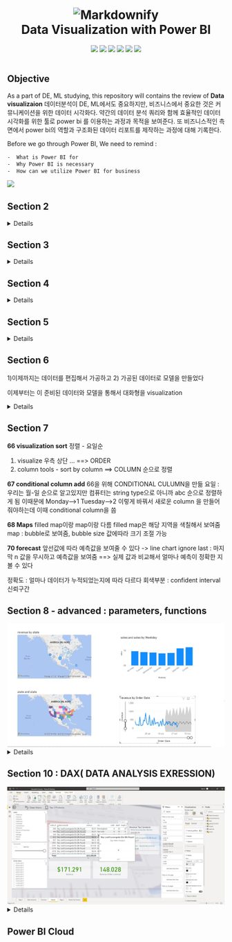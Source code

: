 
<h1 align="center">
  <br>
  <a ><img src="https://encrypted-tbn0.gstatic.com/images?q=tbn:ANd9GcROG5qBN2FeQfslJPfFVvmiuNqIzLbTxI1PsA&usqp=CAU" alt="Markdownify" width="200"></a>
  <br>
    Data Visualization with Power BI
  <br>
</h1>
<div align="center">
    <a href="https://powerbi.microsoft.com/">
    <img src="https://img.shields.io/badge/Microsoft-0078D4?style=for-the-badge&logo=microsoft&logoColor=white"></a>
    <a >
    <img src="https://img.shields.io/badge/power_bi-F2C811?style=for-the-badge&logo=powerbi&logoColor=black"></a>
    <a >
    <img src="https://img.shields.io/badge/DAX-F2C811?style=for-the-badge&logo=microsoft&logoColor=black"></a>
    <a >
    <img src="https://img.shields.io/badge/r-%23276DC3.svg?style=for-the-badge&logo=r&logoColor=white"></a>
     <a>
    <img src="https://img.shields.io/badge/python-3670A0?style=for-the-badge&logo=python&logoColor=ffdd54"></a>
     <a >
    <img src="https://img.shields.io/badge/Udemy-A435F0?style=for-the-badge&logo=Udemy&logoColor=white"></a>

</div>
<br>


## Objective

As a part of DE, ML studying, this repository will contains the review of **Data visualizaion**
데이터분석이 DE, ML에서도 중요하지만, 비즈니스에서 중요한 것은 커뮤니케이션을 위한 데이터 시각화다. 약간의 데이터 분석 쿼리와 함께 효율적인 데이터 시각화를 위한 툴로 power bi 를 이용하는 과정과 목적을 보여준다.
또 비즈니스적인 측면에서 power bi의 역할과 구조화된 데이터 리포트를 제작하는 과정에 대해 기록한다.

Before we go through Power BI, We need to remind : 

    -  What is Power BI for
    -  Why Power BI is necessary
    -  How can we utilize Power BI for business

 <img src="https://github.com/jy-977/Data_Visualization/blob/main/Captures/91.JPG">

 
## Section 2

<Details>
    데이터 전처리 
    데이터 데이터 형식 지정

Power BI Desktop : transform , model, visualize , analyze
Bower BI cloud : share & collaborate
Bower BI Moile : PBI on mobie


1) get data
2) Transfrom Data : clean data ( power query editor)

**2-12**

3 views + power query editor 
report view (visualizae)
data view : exel form
model view : create relationships

**2-14**

GOAL : visualize the sales 
     카테고리, 프로모션, oevertiem sales, 배달 시간 등

TODO : 
        1) transform data
        2) data model 
        3) visualize data
**2-15**

Basic cleaning
Power Query Editor : 
필요없는 top rows 제거

**2-16**

pbix파일 받았는데 경고 뜰 경우 

Transform data : data source setting change


**2-17  : 데이터 전처리**
빈 row / NA 제거 : filter 이용
Duplication 제거 : remove rows 이용 (colum 클릭 --> remove duplicates)

**2-18  : 데이터 타입**

데이터 타입에 따라 reportview에서 생성할 수 있는 chart의 data가 달라짐 

Power Query Editor 에서도 가능하고 그냥 PBI 에서도 가능함 

String : count 만 가능

Date : 날짜로 변환
Locale : 각 국가형식에 맞는 data type (date, currency etc) 로 변경해줌
Fixed Decimal : currency 에 적합


**2-19  : 데이터 교체 Replacing value**

method 1) replace values option 사용


method 2) Error occured 

    method 2-1) 
         text-->decimal 할때 에러 뜨는 경우 있음
         이때 text ==> replace values (NA ==> 0 혹은 빈칸) ==> fixed decimal 
    
    method 2-2) replace error
    
==> 요약 : Replace Values + Change Date를 잘 조합해서 에러를 없애고 적당한 데이터 타입을 지정하는게 중요하다
</Details>


## Section 3

<Details>
**22 Data Extract**

Transform Tab : Extract
    options

        First / Last Characters
        Text Before / After / Betwee Delemiter 
         (단위제거 값 빈칸 넣어주면 단위 상관없이 제거됨) 


**23 Split Column 열 분할**
열분할 + character transfrom 


**24 Text Operation**

우클릭 Transfrom - trim : 앞뒤 공백 삭제
clean : control cracters(공백, tab) 이런거 깔끔하게 삭제
capitalize : 단어 맨 앞글자 Capitalize


**26 Relations**

model view 에서 product_id drag and drop

은근 관계을때 생각 좀 해야함

**31 piechart**

==> 웬만하면 안쓰는게 낫다,, column chart better 

hard to read --> column chart 
1) Don't use for similar values
2) Don't compare 2 pie chart
3) Only display percentage of total
4) Ideally 2,3 categories ( max 5)
5) No legend --> label + percent 

**32 piechart**

</Details>



## Section 4
<Details>
**34 Table Append**
**35 Table Append Query**
테이블 병합후 column 처리 해줌
이름 다른건 같은이름으로 바꿔서 병합하면되고
같은값인데 다른 이름으로 된건 column 병합

**36 Data & Hierarchy**
날짜별 데이터 년도/ 월별/ 분기별 / 일별 --> heirarchy
차트로 만들때 이것들이 중요한 부분이 될 수 있다

6) 전처리
   header 지정
   필요 없는 row 지우기
   열 분할
   텍스트 단위 없애거나 나누거나,,,

    데이터 타입 지정
    수치 : standard 

    legend : 범례
</Details>

## Section 5


<Details>
**47 merge queries**
이미 있는 테이블에 열 추가
**48 pivot/unpivot**
열/행의 의미를 바꾸는것
ex) building cost / land cost / other cost
    1000            2000        3000
    1500            2500        3300
    2500            1600        9400

이런식의 테이블이 있다고 치면 이걸 항목 / 값 이런식으로 바꿈
ex) cost type       / cost amount
    building cost       1000
    land cost           2000
    other cost          3000
    building cost       1500
    land cost           2500
    other cost          3000

이게 피봇팅 반대는 unpivoting : transform (unpivot )

**49 many to many relationship**

cross filter direction : 화살표
A-->B
    foreign table

many to many : 양방향
중요 : 기본적으로 트랜잭션이 있는 테이블(fact table) --> demension table 


**50 visual filter options**
slicer 로 모델뷰에서 테이블에 대한 필터를 설정 할 수 있음
여러개 slicer 만들어서 필터 항목별 날짜별 값범위 이렇게 세세하게 나눌 수 있음
신기한건 하나 움직이면 reportview 의 모든 개체(visualization)모델들이 동적으로 움직이는것을 확인 할 수 있다


**51 page edit**
이 report view 안에서 model 들을 어떻게 배치하는지 배경을 어떤색으로 넣는지도 중요한 요소임
익건 보고용 이니까 ㅇㅇ
</Details>


## Section 6
1)이제까지는 데이터를 편집해서 가공하고
2) 가공된 데이터로 모델을 만들었다

이제부터는 이 준비된 데이터와 모델을 통해서 대화형을 visualization
<Details>
**53 Filter window**
data blank space : value not correct
--> trim , clean!

**54 Top N filter**
show top , bottom by each fields

**55 Sync slicer**
slicer을 다른 페이지에서도 sync 해서 사용
page A 에서 설정한 슬라이서도 page B에서 똑같이 동작
method 1) page A에서 Ctrl C V
method 2) view tab==> sync slicer


**56 Treemap**
항목이 너무 많을때 한번에 다 못보여줌 (bar chart)--> treemap
space efficient!
hierarchical data 에도 굿
--> 같이 grouping 해도 좋고 // detail에 sub data넣으면 색은 유지, 공간만 나눠짐

**57 interaction edit** 
**[50](#Section-5)** 처럼 하나 클릭하면 다른 visual들도 그에 맞게 움직이는 것을 interaction 이라고 하는데 이것도 editable
1. visual 선택 2. format tab 3. edit interations

**58 drill through**
visual에서 해당항목을 상세히 보고싶을때 링크시켜줌

**59 drill through -keep filter**
drill through original filter 유지할지 말지

**62 activate, deactivated load**
PQE ( power query editor) 테이블 enalble load -- 활성화
비활성화 --> 파일크기 감소

**63 reference and duplication of table**
refernce table duplication table

**64 column from examples**
reference 로 table 참조
column from example로 열참조 ===> custom 해서 value 값 바꿈

</Details>

## Section 7

**66 visualization sort**
정렬 - 요일순
1) visualize 우측 상단 ... ==> ORDER
2) column tools - sort by column ==> COLUMN 순으로 정렬


**67 conditional column add**
66을 위해 CONDITIONAL CULUMN을 만듦
요일 : 우리는 월-일 순으로 알고있지만 컴퓨터는 string type으로 아니까 abc 순으로 정렬하게 됨 
이때문에 Monday-->1 Tuesday-->2 이렇게 바꿔서 새로운 column 을 만들어 줘야하는데 이때 conditional column을 씀

**68 Maps**
filled map이랑 map이랑 다름
filled map은 해당 지역을 색칠해서 보여줌
map : bubble로 보여줌, bubble size 값에따라 크기 조절 가능


**70 forecast**
앞선값에 따라 예측값을 보여줄 수 있다 -> line chart
ignore last : 마지막 n 값을 무시하고 예측값을 보여줌 ==> 실제 값과 비교해서 얼마나 예측이 정확한 지 볼 수 있다

정확도 : 얼마나 데이터가 누적되었는지에 따라 다르다
회색부분 : confident interval 신뢰구간


## Section 8 - advanced : parameters, functions
<div align="center">
    <img src="https://github.com/jy-977/Data_Visualization/blob/main/Captures/70.JPG?raw=true">
</div> 
<Details>
**85**

list query : 
1) table 
2) single value
3) list

테이블에서 column 추출 ==> list로 새로운 변수? 저장공간 생성


**86 bring data from web**
bring variable value from web page as table
--> change to value
--> use value on the other tables.

**86 bring data from web**
</Details>

## Section 10 : DAX( DATA ANALYSIS EXRESSION)
<div align="center">
    <img src="https://github.com/jy-977/Data_Visualization/blob/main/Captures/90.png?raw=true">
</div>
<Details>

**91 Calculated Column**
Calcumated Column : 말그대로 dax를 이용해서 생성된 column , 
기존 column 에서 추출 / 편집한 값

**92 Measure**
Measure : data table에는 생성되지 않고 이론적으로만 편집된 값이 존재함
따라서 data table 확인해보면 없음
1) datble independent : 하나의 table에서 독립적임
2) aggreate a mesure --> sum, average 등 집계함수 사용
3) measure 을 사용해야만 값이 계산됨 : 그전까지는 공간 사용 X
 
Difference of measure and calculated column 


**93 measure Table**
Measure Table 생성 해서 Measure 만든것만 모아둔 table을 만들 수 있다
measure --> measure tool 탭 클릭 --> 


**94 Count, DistinctCount, CountRows**
Count : 중복값 포함 몇개인지 알려줌
distinct count: distinct값 몇개인지
count rows : 공백값포함, 중복값 포함 몇개인지 알려줌

**95 sumx**

iterative 함수들
step 1) evalutate expression for everyrows
step 2) aggregate

**96 average, round**

**97 related**

DAX 함수에서 다른 테이블의 column가져오기 : related

ex) losgistics cost = sumx('sales', 'sales'[sales]*RELATED(product[volume]*0.001)

**98 calculate**
정적인 filter을 계산함
시각 모델로 filter링을 해도 변하지 않는 filter를 할때 유용
다른 필터링 (filter context)보다 cacluate 함수가 우선함


**99 filter**
measure 은 다른 mesure에서 참조가 가능함
mesure1 = mesure2*0.02


**100 filter**

not ==> <>
measrue = 조건 1 + 조건 2
filter 사용

          #조건 1 , filter()      #조건2,(filter)
    mesure =  caculate(cost *0.1 , filter(state = 'california')) + cacluate(cost*profit*0.25, filter(state<>'calinfornia'))

    
**101 logic**
&& and
|| or



**102 Command**
fomatting cacluation : shift +enter : 줄바꿈
// ==> COMMAND




**106 ALL**
all : filter 무시

**108 ALLEXCEPT**
allexcept : 1개 빼고 filter 무시

**109 ALLSELECTED**
allselected : 외부 필터는 적용 내부 필터는 무시

**109 DATEADD**
Time intelligence : 

dateadd 지정된 날짜 만큼 앞의 날짜를 포함하는 열
1달전, 1주전.. 등

**110 datesYTD**
Dates year to day 
연말을 기준으로 새로 축적
1월1일 혹은 새로운 년도가 되면 축적이 0에서 다시 시작함
datesYTD, DATSQTD, DATESMTD도 있음

**111 Rounding**
round 
1 소숫점 1자리
-1 10의 자리
round up : 반올림 / rounddown : 반내림

mround : 배수로 올림 (0.25단위라던지..)

ceiling : 올림
floor : 내림

**112 format**
날짜 custom format


</Details>



## Power BI Cloud



<!-- 
<h4 align="center">A minimal Markdown Editor desktop app built on top of <a href="http://electron.atom.io" target="_blank">Electron</a>.</h4>

<p align="center">
  <a href="https://badge.fury.io/js/electron-markdownify">
    <img src="https://badge.fury.io/js/electron-markdownify.svg"
         alt="Gitter">
  </a>
  <a href="https://gitter.im/amitmerchant1990/electron-markdownify"><img src="https://badges.gitter.im/amitmerchant1990/electron-markdownify.svg"></a>
  <a href="https://saythanks.io/to/bullredeyes@gmail.com">
      <img src="https://img.shields.io/badge/SayThanks.io-%E2%98%BC-1EAEDB.svg">
  </a>
  <a href="https://www.paypal.me/AmitMerchant">
    <img src="https://img.shields.io/badge/$-donate-ff69b4.svg?maxAge=2592000&amp;style=flat">
  </a>
</p>

<p align="center">
  <a href="#key-features">Key Features</a> •
  <a href="#how-to-use">How To Use</a> •
  <a href="#download">Download</a> •
  <a href="#credits">Credits</a> •
  <a href="#related">Related</a> •
  <a href="#license">License</a>
</p>

![screenshot](https://raw.githubusercontent.com/amitmerchant1990/electron-markdownify/master/app/img/markdownify.gif)

## Key Features

* LivePreview - Make changes, See changes
  - Instantly see what your Markdown documents look like in HTML as you create them.
* Sync Scrolling
  - While you type, LivePreview will automatically scroll to the current location you're editing.
* GitHub Flavored Markdown  
* Syntax highlighting
* [KaTeX](https://khan.github.io/KaTeX/) Support
* Dark/Light mode
* Toolbar for basic Markdown formatting
* Supports multiple cursors
* Save the Markdown preview as PDF
* Emoji support in preview :tada:
* App will keep alive in tray for quick usage
* Full screen mode
  - Write distraction free.
* Cross platform
  - Windows, macOS and Linux ready.

## How To Use

To clone and run this application, you'll need [Git](https://git-scm.com) and [Node.js](https://nodejs.org/en/download/) (which comes with [npm](http://npmjs.com)) installed on your computer. From your command line:

```bash
# Clone this repository
$ git clone https://github.com/amitmerchant1990/electron-markdownify

# Go into the repository
$ cd electron-markdownify

# Install dependencies
$ npm install

# Run the app
$ npm start
```

> **Note**
> If you're using Linux Bash for Windows, [see this guide](https://www.howtogeek.com/261575/how-to-run-graphical-linux-desktop-applications-from-windows-10s-bash-shell/) or use `node` from the command prompt.


## Download

You can [download](https://github.com/amitmerchant1990/electron-markdownify/releases/tag/v1.2.0) the latest installable version of Markdownify for Windows, macOS and Linux.

## Emailware

Markdownify is an [emailware](https://en.wiktionary.org/wiki/emailware). Meaning, if you liked using this app or it has helped you in any way, I'd like you send me an email at <bullredeyes@gmail.com> about anything you'd want to say about this software. I'd really appreciate it!

## Credits

This software uses the following open source packages:

- [Electron](http://electron.atom.io/)
- [Node.js](https://nodejs.org/)
- [Marked - a markdown parser](https://github.com/chjj/marked)
- [showdown](http://showdownjs.github.io/showdown/)
- [CodeMirror](http://codemirror.net/)
- Emojis are taken from [here](https://github.com/arvida/emoji-cheat-sheet.com)
- [highlight.js](https://highlightjs.org/)

## Related

[markdownify-web](https://github.com/amitmerchant1990/markdownify-web) - Web version of Markdownify

## Support

<a href="https://www.buymeacoffee.com/5Zn8Xh3l9" target="_blank"><img src="https://www.buymeacoffee.com/assets/img/custom_images/purple_img.png" alt="Buy Me A Coffee" style="height: 41px !important;width: 174px !important;box-shadow: 0px 3px 2px 0px rgba(190, 190, 190, 0.5) !important;-webkit-box-shadow: 0px 3px 2px 0px rgba(190, 190, 190, 0.5) !important;" ></a>

<p>Or</p> 

<a href="https://www.patreon.com/amitmerchant">
	<img src="https://c5.patreon.com/external/logo/become_a_patron_button@2x.png" width="160">
</a>

## You may also like...

- [Pomolectron](https://github.com/amitmerchant1990/pomolectron) - A pomodoro app
- [Correo](https://github.com/amitmerchant1990/correo) - A menubar/taskbar Gmail App for Windows and macOS

## License

MIT

---

> [amitmerchant.com](https://www.amitmerchant.com) &nbsp;&middot;&nbsp;
> GitHub [@amitmerchant1990](https://github.com/amitmerchant1990) &nbsp;&middot;&nbsp;
> Twitter [@amit_merchant](https://twitter.com/amit_merchant)
 -->
